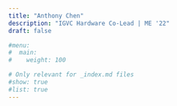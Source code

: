 ```yaml
---
title: "Anthony Chen"
description: "IGVC Hardware Co-Lead | ME '22"
draft: false

#menu:
#  main:
#    weight: 100

# Only relevant for _index.md files
#show: true
#list: true
---
```


